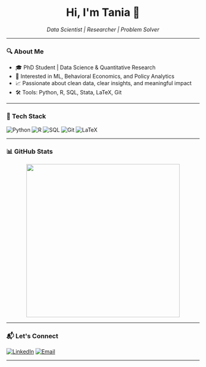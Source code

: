 <h1 align="center">Hi, I'm Tania 👋</h1>

<p align="center">
  <i>Data Scientist | Researcher | Problem Solver</i>
</p>

---

### 🔍 About Me

- 🎓 PhD Student | Data Science & Quantitative Research
- 🧠 Interested in ML, Behavioral Economics, and Policy Analytics
- 📈 Passionate about clean data, clear insights, and meaningful impact
- 🛠️ Tools: Python, R, SQL, Stata, LaTeX, Git

---

### 🧰 Tech Stack

![Python](https://img.shields.io/badge/-Python-333?style=flat&logo=python)
![R](https://img.shields.io/badge/-R-333?style=flat&logo=r)
![SQL](https://img.shields.io/badge/-SQL-333?style=flat&logo=mysql)
![Git](https://img.shields.io/badge/-Git-333?style=flat&logo=git)
![LaTeX](https://img.shields.io/badge/-LaTeX-333?style=flat&logo=latex)

---

### 📊 GitHub Stats

<p align="center">
  <img src="https://github-readme-stats.vercel.app/api?username=your-username&show_icons=true&theme=default&hide_title=true&hide_rank=true" width="400" />
</p>

---

### 📬 Let's Connect

[![LinkedIn](https://img.shields.io/badge/-LinkedIn-0077B5?style=flat&logo=linkedin)](https://linkedin.com/in/your-profile)
[![Email](https://img.shields.io/badge/-Email-EA4335?style=flat&logo=gmail&logoColor=white)](mailto:your@email.com)

---
